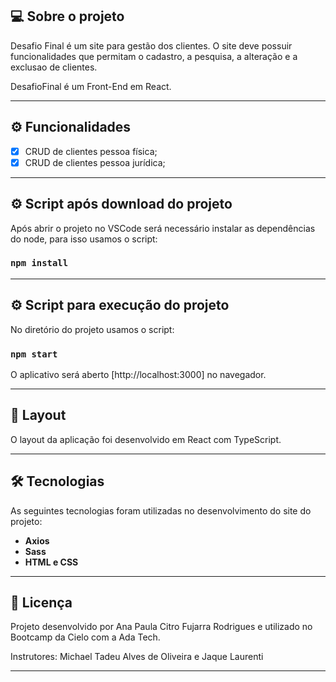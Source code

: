 ## 💻 Sobre o projeto

Desafio Final é um site para gestão dos clientes. O site deve possuir funcionalidades que permitam o cadastro, a pesquisa, a alteração e a exclusao de clientes.

DesafioFinal é um Front-End em React.

---

## ⚙️ Funcionalidades

- [x] CRUD de clientes pessoa física;
- [x] CRUD de clientes pessoa jurídica;

---

## ⚙️ Script após download do projeto

Após abrir o projeto no VSCode será necessário instalar as dependências do node, para isso usamos o script:
### `npm install`

---

## ⚙️ Script para execução do projeto

No diretório do projeto usamos o script:
### `npm start`
O aplicativo será aberto [http://localhost:3000] no navegador.

---

## 🎨 Layout

O layout da aplicação foi desenvolvido em React com TypeScript.

---
## 🛠 Tecnologias

As seguintes tecnologias foram utilizadas no desenvolvimento do site do projeto:

- **Axios**
- **Sass**
- **HTML e CSS**

---

## 📝 Licença

Projeto desenvolvido por Ana Paula Citro Fujarra Rodrigues e utilizado no Bootcamp da Cielo com a Ada Tech.

Instrutores: Michael Tadeu Alves de Oliveira e Jaque Laurenti

---
